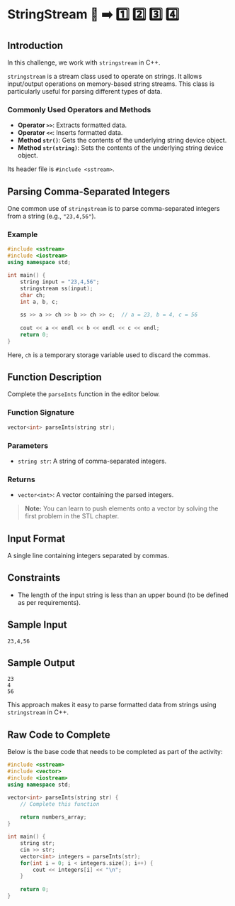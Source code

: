 # StringStream  🔢 ➡️ 1️⃣ 2️⃣ 3️⃣ 4️⃣ 

## Introduction
In this challenge, we work with `stringstream` in C++.

`stringstream` is a stream class used to operate on strings. It allows input/output operations on memory-based string streams. This class is particularly useful for parsing different types of data. 

### Commonly Used Operators and Methods
- **Operator `>>`**: Extracts formatted data.
- **Operator `<<`**: Inserts formatted data.
- **Method `str()`**: Gets the contents of the underlying string device object.
- **Method `str(string)`**: Sets the contents of the underlying string device object.

Its header file is `#include <sstream>`.

## Parsing Comma-Separated Integers
One common use of `stringstream` is to parse comma-separated integers from a string (e.g., `"23,4,56"`).

### Example
```cpp
#include <sstream>
#include <iostream>
using namespace std;

int main() {
    string input = "23,4,56";
    stringstream ss(input);
    char ch;
    int a, b, c;
    
    ss >> a >> ch >> b >> ch >> c;  // a = 23, b = 4, c = 56
    
    cout << a << endl << b << endl << c << endl;
    return 0;
}
```
Here, `ch` is a temporary storage variable used to discard the commas.

## Function Description

Complete the `parseInts` function in the editor below.

### Function Signature
```cpp
vector<int> parseInts(string str);
```

### Parameters
- `string str`: A string of comma-separated integers.

### Returns
- `vector<int>`: A vector containing the parsed integers.

> **Note:** You can learn to push elements onto a vector by solving the first problem in the STL chapter.

## Input Format
A single line containing integers separated by commas.

## Constraints
- The length of the input string is less than an upper bound (to be defined as per requirements).

## Sample Input
```
23,4,56
```

## Sample Output
```
23
4
56
```

This approach makes it easy to parse formatted data from strings using `stringstream` in C++.

## Raw Code to Complete
Below is the base code that needs to be completed as part of the activity:

```cpp
#include <sstream>
#include <vector>
#include <iostream>
using namespace std;

vector<int> parseInts(string str) {
    // Complete this function
    
    return numbers_array;
}

int main() {
    string str;
    cin >> str;
    vector<int> integers = parseInts(str);
    for(int i = 0; i < integers.size(); i++) {
        cout << integers[i] << "\n";
    }
    
    return 0;
}
```

